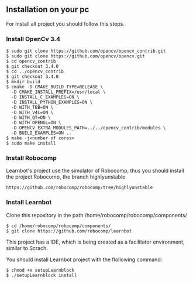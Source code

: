 
## Installation on your pc

For install all project you should follow this steps.

### Install OpenCv 3.4

    $ sudo git clone https://github.com/opencv/opencv_contrib.git
    $ sudo git clone https://github.com/opencv/opencv.git
    $ cd opencv_contrib
    $ git checkout 3.4.0
    $ cd ../opencv_contrib
    $ git checkout 3.4.0
    $ mkdir build
    $ cmake -D CMAKE_BUILD_TYPE=RELEASE \
      -D CMAKE_INSTALL_PREFIX=/usr/local \
      -D INSTALL_C_EXAMPLES=ON \
      -D INSTALL_PYTHON_EXAMPLES=ON \
      -D WITH_TBB=ON \
      -D WITH_V4L=ON \
      -D WITH_QT=ON \
      -D WITH_OPENGL=ON \
      -D OPENCV_EXTRA_MODULES_PATH=../../opencv_contrib/modules \
      -D BUILD_EXAMPLES=ON ..
    $ make -j<number of cores>
    $ sudo make install


### Install Robocomp

Learnbot's project use the simulator of Robocomp, thus you should install the project Robocomp, the branch highlyunstable

    https://github.com/robocomp/robocomp/tree/highlyunstable

### Install Learnbot

Clone this repository in the path /home/robocomp/robocomp/components/

    $ cd /home/robocomp/robocomp/components/
    $ git clone https://github.com/robocomp/learnbot

This project has a IDE, which is being created as a facilitator environment, similar to Scrach.

You should install Learnbot project with the flollowing command:

    $ chmod +x setupLearnblock
    $ ./setupLearnblock install
<!---
### Configuration for your pc

Grant execution permissions:

    $ chmod +x startLearnblock.sh

Edit the Learnblock.desktop file so that the path command was correct.   
-->
